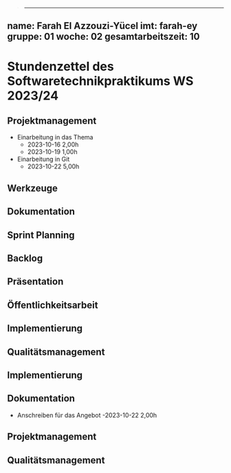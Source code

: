 > ---
name: Farah El Azzouzi-Yücel
imt: farah-ey
gruppe: 01
woche: 02
gesamtarbeitszeit: 10
---

<!--
Jeder Eintrag stellt eine gesonderte Tätigkeit dar und ist als (Listen-)Stichpunkt unter der korrekten Kategorie einzuordnen.
Dieser ist mit dem Datum (im ISO Format) und der Dauer (in Stunden und Minuten) zu versehen (als sub-Listenstichpunkt).
Sollte sich die Arbeit an diesem Eintrag über mehrere Tage erstrecken, so können mehrere Unterpunkte genutzt werden.
Zum Beispiel:

## Dokumentation
- Vorbereitung des Testdokuments
  - 2022-10-16 2,00h
  - 2022-10-19 0,15h

Die Summe aller Stunden wird oben unter `gesamtarbeitszeit` im selben Format eingetragen (also z.B. 14,45h).

Die Datei wird wie folgt benannt: `stundenzettel_<woche (mit führender 0, falls einstellig>_<IMT Kürzel>.md`,
also zum Beispiel: `stundenzettel_01_maxm.md` oder `stundenzettel_10_maxm.md`.
-->

# Stundenzettel des Softwaretechnikpraktikums WS 2023/24

## Projektmanagement
- Einarbeitung in das Thema
  - 2023-10-16 2,00h
  - 2023-10-19 1,00h
- Einarbeitung in Git
	- 2023-10-22 5,00h
## Werkzeuge

## Dokumentation

## Sprint Planning

## Backlog

## Präsentation

## Öffentlichkeitsarbeit

## Implementierung

## Qualitätsmanagement

## Implementierung

## Dokumentation
- Anschreiben für das Angebot
	-2023-10-22 2,00h
## Projektmanagement

## Qualitätsmanagement